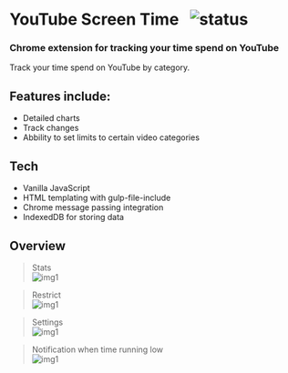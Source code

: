# YouTube Screen Time &nbsp; <img src="https://img.shields.io/badge/status-inprogress-yellow" alt="status">

### Chrome extension for tracking your time spend on YouTube

Track your time spend on YouTube by category.

## Features include:

- Detailed charts
- Track changes
- Abbility to set limits to certain video categories

## Tech

- Vanilla JavaScript
- HTML templating with gulp-file-include
- Chrome message passing integration
- IndexedDB for storing data

## Overview

> Stats<br />
> <img src="https://drive.google.com/uc?export=view&id=1xQxAvKI16_8QYbp_QG9-Wib6Fzqq13qz" alt="img1">
> <br />

> Restrict<br />
> <img src="https://drive.google.com/uc?export=view&id=1d4QTKeO-X3WEwvjx1ZV4Q_FdC9jbtYNX" alt="img1">
> <br />

> Settings<br />
> <img src="https://drive.google.com/uc?export=view&id=1ZEdLGoLjDab6G4d5iJgfIV_aDk1wx4-C" alt="img1">

> Notification when time running low<br />
> <img src="https://drive.google.com/uc?export=view&id=11UJ0v-CQEni3hNb48Okhz4fZ-Uqs3gUI" alt="img1">
